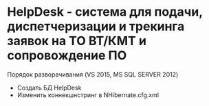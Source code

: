 ﻿# HelpDesk - система для подачи, диспетчеризации и трекинга заявок на ТО ВТ/КМТ и сопровождение ПО
<p>Порядок разворачивания (VS 2015, MS SQL SERVER 2012)</p>
<ul>
  <li>Создать БД HelpDesk</li>
  <li>Изменить коннекшнстринг в NHibernate.cfg.xml</li>
</ul>
